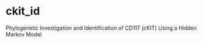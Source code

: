 # ckit_id
Phylogenetic Investigation and Identification of CD117 (cKIT) Using a Hidden Markov Model
